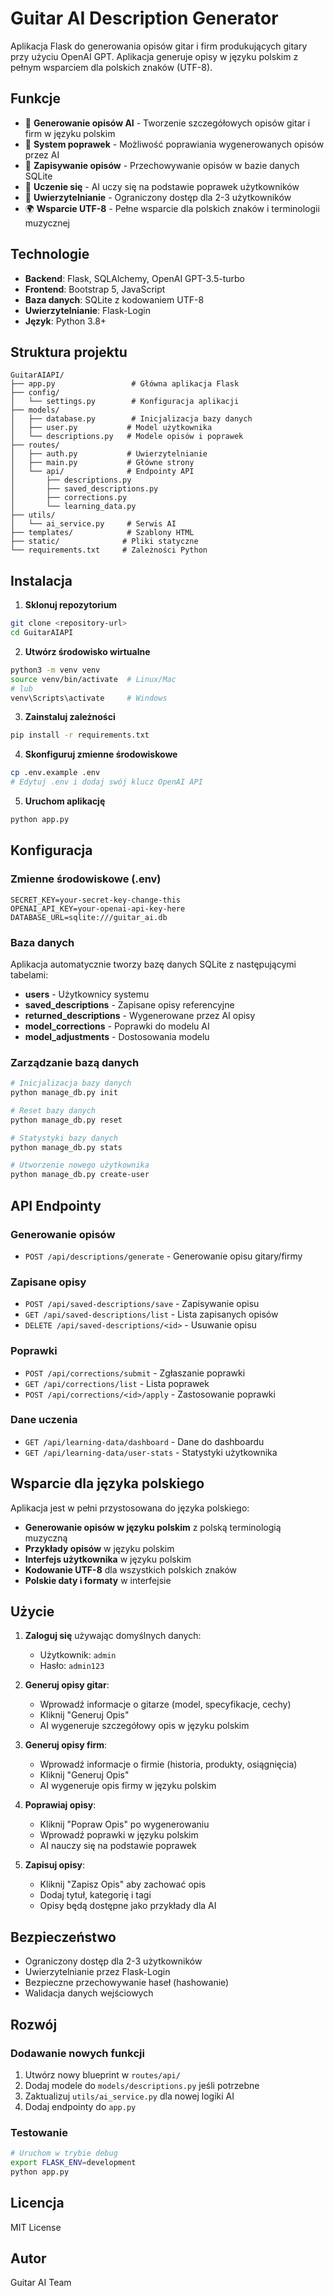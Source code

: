 # Guitar AI Description Generator

Aplikacja Flask do generowania opisów gitar i firm produkujących gitary przy użyciu OpenAI GPT. Aplikacja generuje opisy w języku polskim z pełnym wsparciem dla polskich znaków (UTF-8).

## Funkcje

- 🤖 **Generowanie opisów AI** - Tworzenie szczegółowych opisów gitar i firm w języku polskim
- 📝 **System poprawek** - Możliwość poprawiania wygenerowanych opisów przez AI
- 💾 **Zapisywanie opisów** - Przechowywanie opisów w bazie danych SQLite
- 🧠 **Uczenie się** - AI uczy się na podstawie poprawek użytkowników
- 🔐 **Uwierzytelnianie** - Ograniczony dostęp dla 2-3 użytkowników
- 🌍 **Wsparcie UTF-8** - Pełne wsparcie dla polskich znaków i terminologii muzycznej

## Technologie

- **Backend**: Flask, SQLAlchemy, OpenAI GPT-3.5-turbo
- **Frontend**: Bootstrap 5, JavaScript
- **Baza danych**: SQLite z kodowaniem UTF-8
- **Uwierzytelnianie**: Flask-Login
- **Język**: Python 3.8+

## Struktura projektu

```
GuitarAIAPI/
├── app.py                 # Główna aplikacja Flask
├── config/
│   └── settings.py        # Konfiguracja aplikacji
├── models/
│   ├── database.py        # Inicjalizacja bazy danych
│   ├── user.py           # Model użytkownika
│   └── descriptions.py   # Modele opisów i poprawek
├── routes/
│   ├── auth.py           # Uwierzytelnianie
│   ├── main.py           # Główne strony
│   └── api/              # Endpointy API
│       ├── descriptions.py
│       ├── saved_descriptions.py
│       ├── corrections.py
│       └── learning_data.py
├── utils/
│   └── ai_service.py     # Serwis AI
├── templates/            # Szablony HTML
├── static/              # Pliki statyczne
└── requirements.txt     # Zależności Python
```

## Instalacja

1. **Sklonuj repozytorium**
```bash
git clone <repository-url>
cd GuitarAIAPI
```

2. **Utwórz środowisko wirtualne**
```bash
python3 -m venv venv
source venv/bin/activate  # Linux/Mac
# lub
venv\Scripts\activate     # Windows
```

3. **Zainstaluj zależności**
```bash
pip install -r requirements.txt
```

4. **Skonfiguruj zmienne środowiskowe**
```bash
cp .env.example .env
# Edytuj .env i dodaj swój klucz OpenAI API
```

5. **Uruchom aplikację**
```bash
python app.py
```

## Konfiguracja

### Zmienne środowiskowe (.env)

```env
SECRET_KEY=your-secret-key-change-this
OPENAI_API_KEY=your-openai-api-key-here
DATABASE_URL=sqlite:///guitar_ai.db
```

### Baza danych

Aplikacja automatycznie tworzy bazę danych SQLite z następującymi tabelami:

- **users** - Użytkownicy systemu
- **saved_descriptions** - Zapisane opisy referencyjne
- **returned_descriptions** - Wygenerowane przez AI opisy
- **model_corrections** - Poprawki do modelu AI
- **model_adjustments** - Dostosowania modelu

### Zarządzanie bazą danych

```bash
# Inicjalizacja bazy danych
python manage_db.py init

# Reset bazy danych
python manage_db.py reset

# Statystyki bazy danych
python manage_db.py stats

# Utworzenie nowego użytkownika
python manage_db.py create-user
```

## API Endpointy

### Generowanie opisów
- `POST /api/descriptions/generate` - Generowanie opisu gitary/firmy

### Zapisane opisy
- `POST /api/saved-descriptions/save` - Zapisywanie opisu
- `GET /api/saved-descriptions/list` - Lista zapisanych opisów
- `DELETE /api/saved-descriptions/<id>` - Usuwanie opisu

### Poprawki
- `POST /api/corrections/submit` - Zgłaszanie poprawki
- `GET /api/corrections/list` - Lista poprawek
- `POST /api/corrections/<id>/apply` - Zastosowanie poprawki

### Dane uczenia
- `GET /api/learning-data/dashboard` - Dane do dashboardu
- `GET /api/learning-data/user-stats` - Statystyki użytkownika

## Wsparcie dla języka polskiego

Aplikacja jest w pełni przystosowana do języka polskiego:

- **Generowanie opisów w języku polskim** z polską terminologią muzyczną
- **Przykłady opisów** w języku polskim
- **Interfejs użytkownika** w języku polskim
- **Kodowanie UTF-8** dla wszystkich polskich znaków
- **Polskie daty i formaty** w interfejsie

## Użycie

1. **Zaloguj się** używając domyślnych danych:
   - Użytkownik: `admin`
   - Hasło: `admin123`

2. **Generuj opisy gitar**:
   - Wprowadź informacje o gitarze (model, specyfikacje, cechy)
   - Kliknij "Generuj Opis"
   - AI wygeneruje szczegółowy opis w języku polskim

3. **Generuj opisy firm**:
   - Wprowadź informacje o firmie (historia, produkty, osiągnięcia)
   - Kliknij "Generuj Opis"
   - AI wygeneruje opis firmy w języku polskim

4. **Poprawiaj opisy**:
   - Kliknij "Popraw Opis" po wygenerowaniu
   - Wprowadź poprawki w języku polskim
   - AI nauczy się na podstawie poprawek

5. **Zapisuj opisy**:
   - Kliknij "Zapisz Opis" aby zachować opis
   - Dodaj tytuł, kategorię i tagi
   - Opisy będą dostępne jako przykłady dla AI

## Bezpieczeństwo

- Ograniczony dostęp dla 2-3 użytkowników
- Uwierzytelnianie przez Flask-Login
- Bezpieczne przechowywanie haseł (hashowanie)
- Walidacja danych wejściowych

## Rozwój

### Dodawanie nowych funkcji

1. Utwórz nowy blueprint w `routes/api/`
2. Dodaj modele do `models/descriptions.py` jeśli potrzebne
3. Zaktualizuj `utils/ai_service.py` dla nowej logiki AI
4. Dodaj endpointy do `app.py`

### Testowanie

```bash
# Uruchom w trybie debug
export FLASK_ENV=development
python app.py
```

## Licencja

MIT License

## Autor

Guitar AI Team
